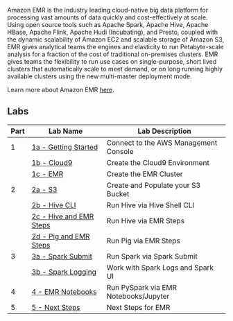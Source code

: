 Amazon EMR is the industry leading cloud-native big data platform for processing vast amounts of data quickly and cost-effectively at scale. Using open source tools such as Apache Spark, Apache Hive, Apache HBase, Apache Flink, Apache Hudi (Incubating), and Presto, coupled with the dynamic scalability of Amazon EC2 and scalable storage of Amazon S3, EMR gives analytical teams the engines and elasticity to run Petabyte-scale analysis for a fraction of the cost of traditional on-premises clusters. EMR gives teams the flexibility to run use cases on single-purpose, short lived clusters that automatically scale to meet demand, or on long running highly available clusters using the new multi-master deployment mode.

Learn more about Amazon EMR [here](https://aws.amazon.com/emr/).

## Labs
|Part |Lab Name |Lab Description |
|---- |---- | ----|
|1 |[1a - Getting Started](L1a-StartHere.md) |Connect to the AWS Management Console |
| |[1b - Cloud9](L1b-Cloud9.md) |Create the Cloud9 Environment |
| |[1c - EMR](L1c-EMRCreate.md) |Create the EMR Cluster |
|2 |[2a - S3](L2a-S3.md) |Create and Populate your S3 Bucket |
| |[2b - Hive CLI](L2b-HiveCLI.md) |Run Hive via Hive Shell CLI |
| |[2c - Hive and EMR Steps](L2c-HiveStep.md) |Run Hive via EMR Steps |
| |[2d - Pig and EMR Steps](L2d-PigStep.md) |Run Pig via EMR Steps |
|3 |[3a - Spark Submit](L3a-SparkSubmit.md) |Run Spark via Spark Submit |
| |[3b - Spark Logging](L3b-SparkMonitor.md) |Work with Spark Logs and Spark UI |
|4 |[4 - EMR Notebooks](L4a-Notebook.md) |Run PySpark via EMR Notebooks/Jupyter |
|5 |[5 - Next Steps](NextSteps.md) |Next Steps for EMR |




